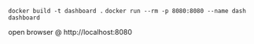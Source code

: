 ```docker build -t dashboard .```
```docker run --rm -p 8080:8080 --name dash dashboard```

open browser @ http://localhost:8080
